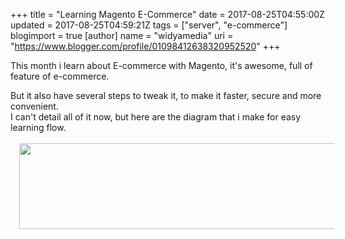 +++
title = "Learning Magento E-Commerce"
date = 2017-08-25T04:55:00Z
updated = 2017-08-25T04:59:21Z
tags = ["server", "e-commerce"]
blogimport = true 
[author]
	name = "widyamedia"
	uri = "https://www.blogger.com/profile/01098412638320952520"
+++

This month i learn about E-commerce with Magento, it's awesome, full of feature of e-commerce.<br /><div>But it also have several steps to tweak it, to make it faster, secure and more convenient.</div><div>I can't detail all of it now, but here are the diagram that i make for easy learning flow.</div><div><br /></div><div class="separator" style="clear: both; text-align: center;"><a href="https://1.bp.blogspot.com/-GdrUVPIADME/WaAQCYigJhI/AAAAAAAAEZc/EX1ga6TUgYceZ96i36iLIoIcgnj49vx8gCLcBGAs/s1600/20170825-widya-magento-1.png" imageanchor="1" style="margin-left: 1em; margin-right: 1em;"><img border="0" data-original-height="352" data-original-width="1600" height="137" src="https://1.bp.blogspot.com/-GdrUVPIADME/WaAQCYigJhI/AAAAAAAAEZc/EX1ga6TUgYceZ96i36iLIoIcgnj49vx8gCLcBGAs/s640/20170825-widya-magento-1.png" width="640" /></a></div><div><br /></div>
